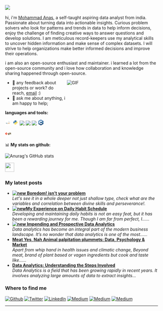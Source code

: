 <img src="https://capsule-render.vercel.app/api?type=waving&color=0d2b38&height=230&section=header&text=Mohammad%20Anas&fontSize=70&animation=fadeIn&fontAlignY=38&desc=Welcome%20to%20my%20GitHub%20Profile%20and%20Repo!&descAlignY=51&Align=62&fontColor=ffffff" width="1100">


hi, i'm [Mohammad Anas](https://mohammadanas5.github.io/DataPortfolio/), a self-taught aspiring data analyst from india. Passionate about turning data into actionable insights. Curious problem solvers who look for patterns and trends in data to help inform decisions, enjoy the challenge of finding creative ways to answer questions and develop solutions. I am meticulous record-keepers use my analytical skills to uncover hidden information and make sense of complex datasets. I will strive to help organizations make better informed decisions and improve their operations.

i am also an open-source enthusiast and maintainer. i learned a lot from the open-source community and i love how collaboration and knowledge sharing happened through open-source.


  <img align="right" alt="GIF" src="https://github.com/abhisheknaiidu/abhisheknaiidu/blob/master/code.gif?raw=true" width="300" height="320" />
  
- 💼 any feedback about projects or work? do reach, [email](mailto:anassiddiqui634@gmail.com) :)
- 💬 ask me about anything, i am happy to help;

**languages and tools:**  

<code><img height="20" src="https://raw.githubusercontent.com/github/explore/80688e429a7d4ef2fca1e82350fe8e3517d3494d/topics/mysql/mysql.png"></code>
<code><img height="20" src="https://raw.githubusercontent.com/github/explore/80688e429a7d4ef2fca1e82350fe8e3517d3494d/topics/python/python.png"></code>
<code><img height="20" src="https://i0.wp.com/sybyl.com/wp-content/uploads/2019/11/Tableau-Logo-for-website.jpg?ssl=1"></code>
<code><img height="20" src="https://upload.wikimedia.org/wikipedia/commons/thumb/3/34/Microsoft_Office_Excel_%282019%E2%80%93present%29.svg/2203px-Microsoft_Office_Excel_%282019%E2%80%93present%29.svg.png"></code>
<code><img height="20" src="https://ultimateqa.com/wp-content/uploads/2018/04/selenium-webdriver-logo.png"></code>
<code><img height="20" src="https://raw.githubusercontent.com/github/explore/80688e429a7d4ef2fca1e82350fe8e3517d3494d/topics/cpp/cpp.png"></code>

<code><img height="20" src="https://raw.githubusercontent.com/github/explore/80688e429a7d4ef2fca1e82350fe8e3517d3494d/topics/git/git.png"></code>

📊 **My stats on github:**
<!--START_SECTION:waka-->


![Anurag's GitHub stats](https://github-readme-stats.vercel.app/api?username=MohammadAnas5&show_icons=true&theme=rose_pine)


<!--END_SECTION:waka-->
<a href="https://twitter.com/your-twitter-handle">
  <img src="https://img.icons8.com/color/48/000000/twitter--v1.png" width="30px" height="30px"/>
</a>
<h3>My latest posts</h3>
<ul>
  <li><a href="https://medium.com/@anassiddiqui634/boredom-isnt-your-problem-f78b7a72ab6e"><b><img src="https://emojipedia-us.s3.dualstack.us-west-1.amazonaws.com/thumbs/240/apple/237/fire_1f525.png" width="20" alt="new" /> Boredom! isn’t your problem</b></a><br/><i>Let's see it in a whole deeper not just shallow type, check what are the variables and correlation between divine skills and perseverance!.</i></li>
  <li><a href="https://medium.com/@anassiddiqui634/my-experience-on-daily-habit-schedule-30cc320b1533"><b><img src="https://emojipedia-us.s3.dualstack.us-west-1.amazonaws.com/thumbs/240/apple/237/fire_1f525.png" width="20" alt="new" />My Experience on Daily Habit Schedule</b></a><br/><i>Developing and maintaining daily habits is not an easy feat, but it has been a rewarding journey for me. Though I am far from perfect, I……</i></li>
    <li><a href="https://medium.com/@anassiddiqui634/impending-and-prospective-data-analytics-9c3d0d40efc9"><b><img src="https://emojipedia-us.s3.dualstack.us-west-1.amazonaws.com/thumbs/240/apple/237/fire_1f525.png" width="20" alt="new" /> Impending and Prospective Data Analytics</b></a><br/><i>Data analytics has become an integral part of the modern business landscape. It’s no wonder that data analytics is one of the most……</i></li>
  <li><a href="https://medium.com/@anassiddiqui634/meat-yes-nah-animal-palpitation-plummets-data-psychology-market-18a6858cfae5"><b>Meat Yes, Nah Animal palpitation plummets: Data, Psychology & Market</b></a><br/><i>Apart from whip hand in health issues and climatic change, Beyond meat, brand of plant based or vagen ingredients but cook and taste like……</i></li>
  <li><a href="https://medium.com/@anassiddiqui634/data-analytics-understanding-the-steps-involved-bd3ab6f6a434"><b>Data Analytics: Understanding the Steps Involved</b></a><br/><i>Data Analytics is a field that has been growing rapidly in recent years. It involves analyzing large amounts of data to extract insights…</i></li>
</ul>

<h3>Where to find me</h3>
<p><a href="https://github.com/MohammadAnas5" target="_blank"><img alt="Github" src="https://img.shields.io/badge/GitHub-%2312100E.svg?&style=for-the-badge&logo=Github&logoColor=white" /></a> <a href="https://twitter.com/Guibz16" target="_blank"><img alt="Twitter" src="https://img.shields.io/badge/twitter-%231DA1F2.svg?&style=for-the-badge&logo=twitter&logoColor=white" /></a> <a href="https://www.linkedin.com/in/mohammadanas634" target="_blank"><img alt="LinkedIn" src="https://img.shields.io/badge/linkedin-%230077B5.svg?&style=for-the-badge&logo=linkedin&logoColor=white" /></a> <a href="https://medium.com/@anassiddiqui634" target="_blank"><img alt="Medium" src="https://img.shields.io/badge/medium-%2312100E.svg?&style=for-the-badge&logo=medium&logoColor=white" /></a>
<a href="https://www.kaggle.com/anas123siddiqui" target="_blank"><img height="29" width="80" alt="Medium" src="https://logodix.com/logo/1078480.png" /></a>
<a href="https://www.kaggle.com/anas123siddiqui" target="_blank"><img height="29" width="120" alt="Medium" src="https://techpoint.org/wp-content/uploads/2020/03/HackerRank-Logo-300-2.png" /></a>
</p>

------------

